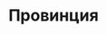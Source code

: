 --- 
title: "Провинция" 
site: "www.feohome.com" 
town: "Феодосия" 
tel: ["+380 (95) 439-94-66, +380 (99) 563-35-50, +380 (99) 517-63-09"] 
address: "Россия, Республика Крым, г. Феодосия, ул. Советская, 6/4" 
mail: "" 
--- 